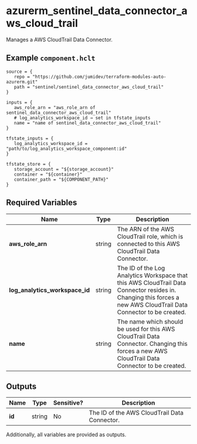 # azurerm_sentinel_data_connector_aws_cloud_trail

Manages a AWS CloudTrail Data Connector.

## Example `component.hclt`

```hcl
source = {
   repo = "https://github.com/jumidev/terraform-modules-auto-azurerm.git" 
   path = "sentinel/sentinel_data_connector_aws_cloud_trail" 
}

inputs = {
   aws_role_arn = "aws_role_arn of sentinel_data_connector_aws_cloud_trail" 
   # log_analytics_workspace_id → set in tfstate_inputs
   name = "name of sentinel_data_connector_aws_cloud_trail" 
}

tfstate_inputs = {
   log_analytics_workspace_id = "path/to/log_analytics_workspace_component:id" 
}

tfstate_store = {
   storage_account = "${storage_account}" 
   container = "${container}" 
   container_path = "${COMPONENT_PATH}" 
}

```

## Required Variables

| Name | Type |  Description |
| ---- | --------- |  ----------- |
| **aws_role_arn** | string |  The ARN of the AWS CloudTrail role, which is connected to this AWS CloudTrail Data Connector. | 
| **log_analytics_workspace_id** | string |  The ID of the Log Analytics Workspace that this AWS CloudTrail Data Connector resides in. Changing this forces a new AWS CloudTrail Data Connector to be created. | 
| **name** | string |  The name which should be used for this AWS CloudTrail Data Connector. Changing this forces a new AWS CloudTrail Data Connector to be created. | 



## Outputs

| Name | Type | Sensitive? | Description |
| ---- | ---- | --------- | --------- |
| **id** | string | No  | The ID of the AWS CloudTrail Data Connector. | 

Additionally, all variables are provided as outputs.
